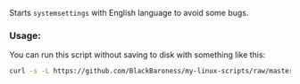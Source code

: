 Starts `systemsettings` with English language to avoid some bugs.

### Usage:

You can run this script without saving to disk with something like this:

```bash
curl -s -L https://github.com/BlackBaroness/my-linux-scripts/raw/master/run-kde-settings-with-english/script.sh | bash -s
```